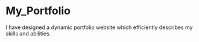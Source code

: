 # My_Portfolio
I have designed a dynamic portfolio website which efficiently describes my skills and abilities.
